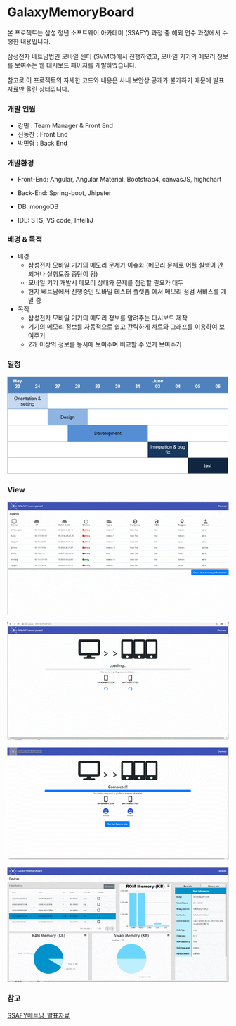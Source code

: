 # GalaxyMemoryBoard



본 프로젝트는 삼성 청년 소프트웨어 아카데미 (SSAFY) 과정 중 해외 연수 과정에서 수행한 내용입니다.

삼성전자 베트남법인 모바일 센터 (SVMC)에서 진행하였고, 모바일 기기의 메모리 정보를 보여주는 웹 대시보드 페이지를 개발하였습니다.

참고로 이 프로젝트의 자세한 코드와 내용은 사내 보안상 공개가 불가하기 때문에 발표자료만 올린 상태입니다.

### 개발 인원

- 강민 : Team Manager & Front End
- 신동찬 : Front End
- 박민형 : Back End

### **개발환경**

- Front-End: Angular, Angular Material, Bootstrap4, canvasJS, highchart

- Back-End: Spring-boot, Jhipster

- DB: mongoDB

- IDE: STS, VS code, IntelliJ

### 배경 & 목적

- 배경
  - 삼성전자 모바일 기기의 메모리 문제가 이슈화 (메모리 문제로 어플 실행이 안되거나 실행도중 중단이 됨)
  - 모바일 기기 개발시 메모리 상태와 문제를 점검할 필요가 대두
  - 현지 베트남에서 진행중인 모바일 테스터 플랫폼 에서 메모리 점검 서비스를 개발 중
- 목적
  - 삼성전자 모바일 기기의 메모리 정보를 알려주는 대시보드 제작
  - 기기의 메모리 정보를 자동적으로 쉽고 간략하게 차트와 그래프를 이용하여 보여주기
  - 2개 이상의 정보를 동시에 보여주며 비교할 수 있게 보여주기

### 일정

![](.\schedule.png)

### View

![](.\01.gif)

![](.\02.gif)

![](.\03.gif)

![](.\04.gif)



### 참고

<a href=".\ssafy베트남_강민.pptx">SSAFY베트남_발표자료</a>

